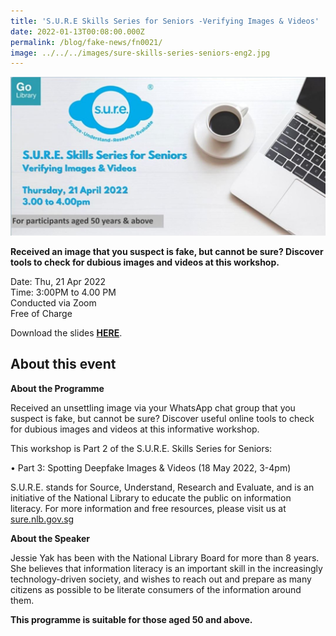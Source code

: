```yaml
---
title: 'S.U.R.E Skills Series for Seniors -Verifying Images & Videos'
date: 2022-01-13T00:08:00.000Z
permalink: /blog/fake-news/fn0021/
image: ../../../images/sure-skills-series-seniors-eng2.jpg
---
```


![](../../../images/sure-skills-series-seniors-eng2.JPG)

**Received an image that you suspect is fake, but cannot be sure? Discover tools to check for dubious images and videos at this workshop.**

Date: Thu, 21 Apr 2022 <br>Time: 3:00PM to 4.00 PM<br>Conducted via Zoom<br>Free of Charge

Download the slides **[HERE](https://go.gov.sg/nlb-sure-21apr2022-slides)**.



## About this event

**About the Programme**

Received an unsettling image via your WhatsApp chat group that you suspect is fake, but cannot be sure? Discover useful online tools to check for dubious images and videos at this informative workshop. 

This workshop is Part 2 of the S.U.R.E. Skills Series for Seniors:

•   Part 3: Spotting Deepfake Images & Videos (18 May 2022, 3-4pm) 

S.U.R.E. stands for Source, Understand, Research and Evaluate, and is an initiative of the National Library to educate the public on information literacy. For more information and free resources, please visit us at [sure.nlb.gov.sg](https://sure.nlb.gov.sg/)



**About the Speaker**

Jessie Yak has been with the National Library Board for more than 8 years. She believes that information literacy is an important skill in the increasingly technology-driven society, and wishes to reach out and prepare as many citizens as possible to be literate consumers of the information around them.

**This programme is suitable for those aged 50 and above.** 

